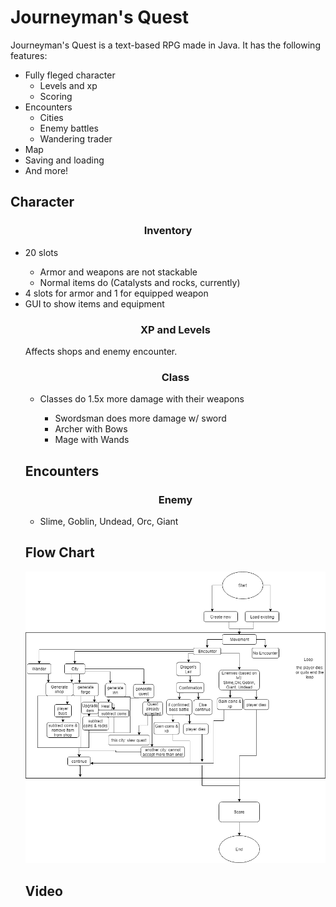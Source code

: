 # Journeyman's Quest
Journeyman's Quest is a text-based RPG made in Java. It has the following features:

* Fully fleged character
  * Levels and xp
  * Scoring
* Encounters
  * Cities
  * Enemy battles
  * Wandering trader
* Map
* Saving and loading
* And more!
## Character
<h3 align = "center"> Inventory </h3>
<ul><li>20 slots</li>
 <ul><li>Armor and weapons are not stackable</li>
  <li>Normal items do (Catalysts and rocks, currently)</li></ul>
 <li>4 slots for armor and 1 for equipped weapon</li>
 <li>GUI to show items and equipment</li>
<h3 align = "center"> XP and Levels </h3>
Affects shops and enemy encounter.
<h3 align = "center"> Class </h3>
 <ul><li>Classes do 1.5x more damage with their weapons</li>
  <ul><li>Swordsman does more damage w/ sword</li>
   <li>Archer with Bows</li>
   <li>Mage with Wands</li></ul></ul>
 
 ## Encounters
<h3 align = "center"> Enemy </h3>
 
 * Slime, Goblin, Undead, Orc, Giant


## Flow Chart
 <img src="./images/Final Flow Chart.png" alt="Project Flow Chart" width="800">

## Video
